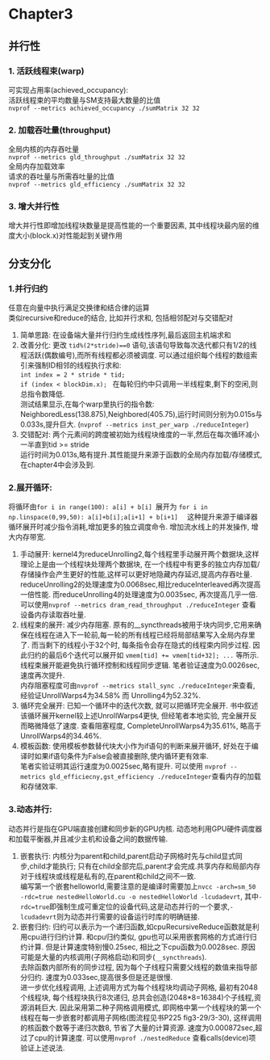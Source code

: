 # Chapter3  
## 并行性  ##
### 1. 活跃线程束(warp) ### 
可实现占用率(achieved_occupancy):  
活跃线程束的平均数量与SM支持最大数量的比值  
`nvprof --metrics achieved_occupancy ./sumMatrix 32 32`  
### 2. 加载吞吐量(throughput) ###
全局内核的内存吞吐量  
`nvprof --metrics gld_throughput ./sumMatrix 32 32`  
全局内存加载效率  
请求的吞吐量与所需吞吐量的比值  
`nvprof --metrics gld_efficiency ./sumMatrix 32 32`  
### 3. 增大并行性  ###
增大并行性即增加线程块数量是提高性能的一个重要因素, 其中线程块最内层的维度大小(block.x)对性能起到关键作用  
## 分支分化  ##
### 1.并行归约  ###
任意在向量中执行满足交换律和结合律的运算  
类似recursive和reduce的结合, 比如并行求和, 包括相邻配对与交错配对  
1) 简单思路: 在设备端大量并行归约生成线性序列,最后返回主机端求和  
2) 改善分化: 更改 `tid%(2*stride)==0` 语句,该语句导致每次迭代都只有1/2的线程活跃(偶数编号),而所有线程都必须被调度.
可以通过组织每个线程的数组索引来强制ID相邻的线程执行求和:  
`int index = 2 * stride * tid;`  
`if (index < blockDim.x); ` 
在每轮归约中只调用一半线程束,剩下的空闲,则总指令数降低.  
测试结果显示,在每个warp里执行的指令数: NeighboredLess(138.875),Neighbored(405.75),运行时间则分别为0.015s与0.033s,提升巨大. (`nvprof --metrics inst_per_warp ./reduceInteger`)  
3) 交错配对: 两个元素间的跨度被初始为线程块维度的一半,然后在每次循环减小一半直到tid >= stride  
运行时间为0.013s,略有提升.其性能提升来源于函数的全局内存加载/存储模式,在chapter4中会涉及到.  
### 2.展开循环:  ###
将循环由`for i in range(100): a[i] + b[i] `展开为 `for i in np.linspace(0,99,50): a[i]+b[i];a[i+1] + b[i+1]  `
这种提升来源于编译器循环展开时减少指令消耗,增加更多的独立调度命令. 增加流水线上的并发操作, 增大内存带宽.  
1) 手动展开: kernel4为reduceUnrolling2,每个线程里手动展开两个数据块,这样理论上是由一个线程块处理两个数据块, 在一个线程中有更多的独立内存加载/存储操作会产生更好的性能,这样可以更好地隐藏内存延迟,提高内存吞吐量.  
reduceUnrolling2的处理速度为0.0068sec,相比reduceInterleaved再次提高一倍性能. 而reduceUnrolling4的处理速度为0.0035sec, 再次提高几乎一倍. 可以使用`nvprof --metrics dram_read_throughput ./reduceInteger` 查看设备内存读取吞吐量.  
2) 线程束的展开: 减少内存阻塞. 原有的__syncthreads被用于块内同步,它用来确保在线程在进入下一轮前,每一轮的所有线程已经将局部结果写入全局内存里了. 而当剩下的线程小于32个时, 每条指令会存在隐式的线程束内同步过程. 因此归约的最后6个迭代可以展开如 `vmem[tid] += vmem[tid+32]; ...` 等所示.  
线程束展开能避免执行循环控制和线程同步逻辑. 笔者验证速度为0.0026sec,速度再次提升.  
内存阻塞程度可由`nvprof --metrics stall_sync ./reduceInteger`来查看, 经验证UnrollWarps4为34.58% 而 Unrolling4为52.32%.  
3) 循环完全展开: 已知一个循环中的迭代次数, 就可以把循环完全展开. 书中叙述该循环展开kernel较上述UnrollWarps4更快, 但经笔者本地实验, 完全展开反而略微降低了速度. 查看阻塞程度, CompleteUnrollWarps4为35.61%, 略高于UnrollWarps4的34.46%.  
4) 模板函数: 使用模板参数替代块大小作为if语句的判断来展开循环, 好处在于编译时如果if语句条件为False会被直接删除,使内循环更有效率.  
笔者实验证明其运行速度为0.0025sec,略有提升. 可以使用 `nvprof --metrics gld_efficiecny,gst_efficiency ./reduceInteger`查看内存的加载和存储效率.  
### 3.动态并行:  
动态并行是指在GPU端直接创建和同步新的GPU内核. 动态地利用GPU硬件调度器和加载平衡器,并且减少主机和设备之间的数据传输.  
1) 嵌套执行: 内核分为parent和child,parent启动子网格时先与child显式同步,child才能执行; 只有在child全部完后,parent才会完成.共享内存和局部内存对于线程块或线程是私有的,在parent和child之间不一致.  
编写第一个嵌套helloworld,需要注意的是编译时需要加上`nvcc -arch=sm_50 -rdc=true nestedHelloWorld.cu -o nestedHelloWorld -lcudadevrt`, 其中`-rdc=true`即强制生成可重定位的设备代码,这是动态并行的一个要求,`-lcudadevrt`则为动态并行需要的设备运行时库的明确链接.  
2) 嵌套归约: 归约可以表示为一个递归函数,如cpuRecursiveReduce函数就是利用cpu进行归约计算. 和cpu归约类似, gpu也可以采用嵌套网格的方式进行归约计算. 但是计算速度特别慢0.25sec, 相比之下cpu函数为0.0028sec. 原因可能是大量的内核调用(子网格启动)和同步(`__syncthreads`).  
去除函数内部所有的同步过程, 因为每个子线程只需要父线程的数值来指导部分归约. 速度为0.033sec,提高很多但是还是很慢.  
进一步优化线程调用, 上述调用方式为每个线程块均调动子网格, 最初有2048个线程块, 每个线程块执行8次递归, 总共会创造(2048\*8=16384)个子线程,资源消耗巨大. 因此采用第二种子网格调用模式, 即网格中第一个线程块的第一个线程在每一步嵌套时都调用子网格(图流程见书P225 fig3-29/3-30), 这样调用的核函数个数等于递归次数8, 节省了大量的计算资源. 速度为0.000872sec,超过了cpu的计算速度. 可以使用`nvprof ./nestedReduce` 查看calls(device)项验证上述说法.  













